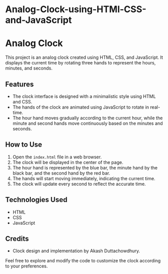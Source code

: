 # Analog-Clock-using-HTMl-CSS-and-JavaScript
# Analog Clock

This project is an analog clock created using HTML, CSS, and JavaScript. It displays the current time by rotating three hands to represent the hours, minutes, and seconds.

## Features
- The clock interface is designed with a minimalistic style using HTML and CSS.
- The hands of the clock are animated using JavaScript to rotate in real-time.
- The hour hand moves gradually according to the current hour, while the minute and second hands move continuously based on the minutes and seconds.

## How to Use
1. Open the `index.html` file in a web browser.
2. The clock will be displayed in the center of the page.
3. The hour hand is represented by the blue bar, the minute hand by the black bar, and the second hand by the red bar.
4. The hands will start moving immediately, indicating the current time.
5. The clock will update every second to reflect the accurate time.

## Technologies Used
- HTML
- CSS
- JavaScript

## Credits
- Clock design and implementation by Akash Duttachowdhury.

Feel free to explore and modify the code to customize the clock according to your preferences.
